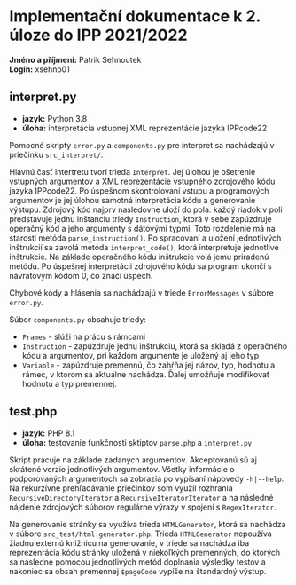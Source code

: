 # Implementační dokumentace k 2. úloze do IPP 2021/2022
**Jméno a příjmení:** Patrik Sehnoutek\
**Login:** xsehno01

## interpret.py ##
 * **jazyk:** Python 3.8
 * **úloha:** interpretácia vstupnej XML reprezentácie jazyka IPPcode22

Pomocné skripty `error.py` a `components.py` pre interpret sa nachádzajú v priečinku `src_interpret/`.

Hlavnú časť intertretu tvorí trieda `Interpret`. Jej úlohou je ošetrenie vstupných argumentov a XML reprezentácie vstupného zdrojového kódu jazyka IPPcode22. Po úspešnom skontrolovaní vstupu a programových argumentov je jej úlohou samotná interpretácia kódu a generovanie výstupu. Zdrojový kód najprv nasledovne uloží do pola: každý riadok v poli predstavuje jednu inštanciu triedy `Instruction`, ktorá v sebe zapúzdruje operačný kód a jeho argumenty s dátovými typmi. Toto rozdelenie má na starosti metóda `parse_instruction()`. Po spracovaní a uložení jednotlivých inštrukcií sa zavolá metóda `interpret_code()`, ktorá interpretuje jednotlivé inštrukcie. Na základe operačného kódu inštrukcie volá jemu priradenú metódu. Po úspešnej interpretácii zdrojového kódu sa program ukončí s návratovým kódom 0, čo značí úspech.

Chybové kódy a hlásenia sa nachádzajú v triede `ErrorMessages` v súbore `error.py`. 

Súbor `components.py` obsahuje triedy:
 * `Frames` - slúži na prácu s rámcami
 * `Instruction` - zapúzdruje jednu inštrukciu, ktorá sa skladá z operačného kódu a argumentov, pri každom argumente je uložený aj jeho typ
 * `Variable` - zapúzdruje premennú, čo zahŕňa jej názov, typ, hodnotu a rámec, v ktorom sa aktuálne nachádza. Ďalej umožňuje modifikovať hodnotu a typ premennej.

## test.php ##
 * **jazyk:** PHP 8.1
 * **úloha:** testovanie funkčnosti sktiptov `parse.php` a `interpret.py`

Skript pracuje na základe zadaných argumentov. Akceptovanú sú aj skrátené verzie jednotlivých argumentov. Všetky informácie o podporovaných argumentoch sa zobrazia po vypísaní nápovedy `-h|--help`. Na rekurzívne prehľadávanie priečinkov som využil rozhrania `RecursiveDirectoryIterator` a `RecursiveIteratorIterator` a na následné nájdenie zdrojových súborov regulárne výrazy v spojení s `RegexIterator`.

Na generovanie stránky sa využíva trieda `HTMLGenerator`, ktorá sa nachádza v súbore `src_test/html.generator.php`. Trieda `HTMLGenerator` nepoužíva žiadnu externú knižnicu na generovanie, v triede sa nachádza iba reprezenrácia kódu stránky uložená v niekoľkých premenných, do ktorých sa následne pomocou jednotlivých metód doplnania výsledky testov a nakoniec sa obsah premennej `$pageCode` vypíše na štandardný výstup.

